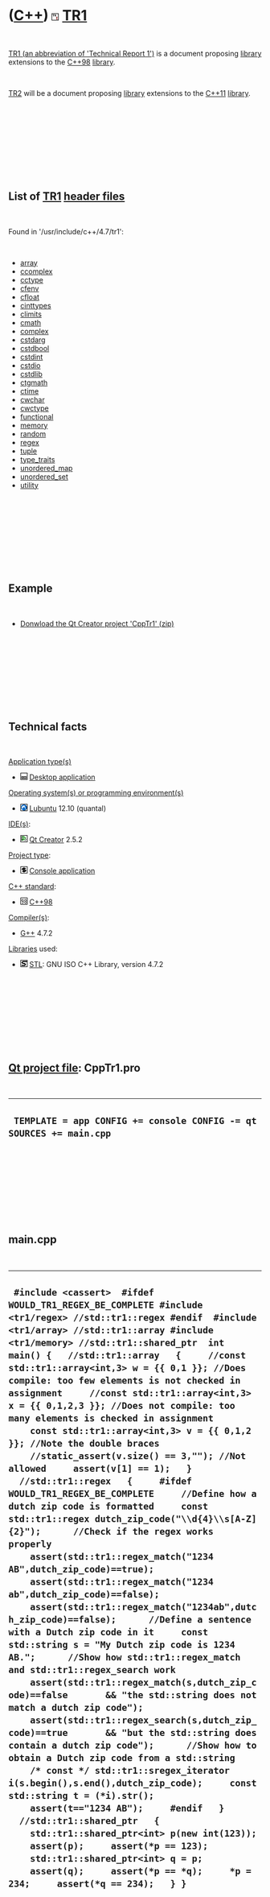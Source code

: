 



 

 

 

 

 

([C++](Cpp.htm)) ![TR1](PicCppTr1.png) [TR1](CppTr1.htm)
========================================================

 

[TR1 (an abbreviation of 'Technical Report 1')](CppTr1.htm) is a
document proposing [library](CppLibrary.htm) extensions to the
[C++98](Cpp98.htm) [library](CppLibrary.htm).

 

[TR2](CppTr2.htm) will be a document proposing [library](CppLibrary.htm)
extensions to the [C++11](Cpp11.htm) [library](CppLibrary.htm).

 

 

 

 

 

List of [TR1](CppTr1.htm) [header files](CppHeaderFile.htm)
-----------------------------------------------------------

 

Found in '/usr/include/c++/4.7/tr1':

 

-   [array](CppArrayH.htm)
-   [ccomplex](CppCcomplexH.htm)
-   [cctype](CppCctypeH.htm)
-   [cfenv](CppCfenvH.htm)
-   [cfloat](CppCfloatH.htm)
-   [cinttypes](CppCinttypesH.htm)
-   [climits](CppClimitsH.htm)
-   [cmath](CppCmathH.htm)
-   [complex](CppComplexH.htm)
-   [cstdarg](CppCstdargH.htm)
-   [cstdbool](CppCstdboolH.htm)
-   [cstdint](CppCstdintH.htm)
-   [cstdio](CppCstdioH.htm)
-   [cstdlib](CppCstdlibH.htm)
-   [ctgmath](CppCtgmathH.htm)
-   [ctime](CppCtimeH.htm)
-   [cwchar](CppCwcharH.htm)
-   [cwctype](CppCctypeH.htm)
-   [functional](CppFunctionalH.htm)
-   [memory](CppMemoryH.htm)
-   [random](CppRandomH.htm)
-   [regex](CppRegexH.htm)
-   [tuple](CppTupleH.htm)
-   [type\_traits](CppType_traitsH.htm)
-   [unordered\_map](CppUnordered_mapH.htm)
-   [unordered\_set](CppUnordered_setH.htm)
-   [utility](CppUtilityH.htm)

 

 

 

 

 

Example
-------

 

-   [Donwload the Qt Creator project 'CppTr1' (zip)](CppTr1.zip)

 

 

 

 

 

Technical facts
---------------

 

[Application type(s)](CppApplication.htm)

-   ![Desktop](PicDesktop.png) [Desktop
    application](CppDesktopApplication.htm)

[Operating system(s) or programming environment(s)](CppOs.htm)

-   ![Lubuntu](PicLubuntu.png) [Lubuntu](CppLubuntu.htm) 12.10 (quantal)

[IDE(s)](CppIde.htm):

-   ![Qt Creator](PicQtCreator.png) [Qt Creator](CppQtCreator.htm) 2.5.2

[Project type](CppQtProjectType.htm):

-   ![console](PicConsole.png) [Console
    application](CppConsoleApplication.htm)

[C++ standard](CppStandard.htm):

-   ![C++98](PicCpp98.png) [C++98](Cpp98.htm)

[Compiler(s)](CppCompiler.htm):

-   [G++](CppGpp.htm) 4.7.2

[Libraries](CppLibrary.htm) used:

-   ![STL](PicStl.png) [STL](CppStl.htm): GNU ISO C++ Library, version
    4.7.2

 

 

 

 

 

[Qt project file](CppQtProjectFile.htm): CppTr1.pro
---------------------------------------------------

 

  ----------------------------------------------------------------------
  ` TEMPLATE = app CONFIG += console CONFIG -= qt SOURCES += main.cpp`
  ----------------------------------------------------------------------

 

 

 

 

 

main.cpp
--------

 

  -----------------------------------------------------------------------------------------------------------------------------------------------------------------------------------------------------------------------------------------------------------------------------------------------------------------------------------------------------------------------------------------------------------------------------------------------------------------------------------------------------------------------------------------------------------------------------------------------------------------------------------------------------------------------------------------------------------------------------------------------------------------------------------------------------------------------------------------------------------------------------------------------------------------------------------------------------------------------------------------------------------------------------------------------------------------------------------------------------------------------------------------------------------------------------------------------------------------------------------------------------------------------------------------------------------------------------------------------------------------------------------------------------------------------------------------------------------------------------------------------------------------------------------------------------------------------------------------------------------------------------------------------------------------------------------------------------------------------------------------------------------------------------------------------------------------------------------------------------------------------------------------------------------------------------------------------------------------------------
  ` #include <cassert>  #ifdef WOULD_TR1_REGEX_BE_COMPLETE #include <tr1/regex> //std::tr1::regex #endif  #include <tr1/array> //std::tr1::array #include <tr1/memory> //std::tr1::shared_ptr  int main() {   //std::tr1::array   {     //const std::tr1::array<int,3> w = {{ 0,1 }}; //Does compile: too few elements is not checked in assignment     //const std::tr1::array<int,3> x = {{ 0,1,2,3 }}; //Does not compile: too many elements is checked in assignment     const std::tr1::array<int,3> v = {{ 0,1,2 }}; //Note the double braces     //static_assert(v.size() == 3,""); //Not allowed     assert(v[1] == 1);   }   //std::tr1::regex   {     #ifdef WOULD_TR1_REGEX_BE_COMPLETE     //Define how a dutch zip code is formatted     const std::tr1::regex dutch_zip_code("\\d{4}\\s[A-Z]{2}");      //Check if the regex works properly     assert(std::tr1::regex_match("1234 AB",dutch_zip_code)==true);     assert(std::tr1::regex_match("1234 ab",dutch_zip_code)==false);     assert(std::tr1::regex_match("1234ab",dutch_zip_code)==false);      //Define a sentence with a Dutch zip code in it     const std::string s = "My Dutch zip code is 1234 AB.";      //Show how std::tr1::regex_match and std::tr1::regex_search work     assert(std::tr1::regex_match(s,dutch_zip_code)==false       && "the std::string does not match a dutch zip code");     assert(std::tr1::regex_search(s,dutch_zip_code)==true       && "but the std::string does contain a dutch zip code");      //Show how to obtain a Dutch zip code from a std::string     /* const */ std::tr1::sregex_iterator i(s.begin(),s.end(),dutch_zip_code);     const std::string t = (*i).str();     assert(t=="1234 AB");     #endif   }   //std::tr1::shared_ptr   {     std::tr1::shared_ptr<int> p(new int(123));     assert(p);     assert(*p == 123);     std::tr1::shared_ptr<int> q = p;     assert(q);     assert(*p == *q);     *p = 234;     assert(*q == 234);   } }`
  -----------------------------------------------------------------------------------------------------------------------------------------------------------------------------------------------------------------------------------------------------------------------------------------------------------------------------------------------------------------------------------------------------------------------------------------------------------------------------------------------------------------------------------------------------------------------------------------------------------------------------------------------------------------------------------------------------------------------------------------------------------------------------------------------------------------------------------------------------------------------------------------------------------------------------------------------------------------------------------------------------------------------------------------------------------------------------------------------------------------------------------------------------------------------------------------------------------------------------------------------------------------------------------------------------------------------------------------------------------------------------------------------------------------------------------------------------------------------------------------------------------------------------------------------------------------------------------------------------------------------------------------------------------------------------------------------------------------------------------------------------------------------------------------------------------------------------------------------------------------------------------------------------------------------------------------------------------------------------

 

 

 

 

 

External links
--------------

 

-   [Wikipedia page about
    TR1](http://en.wikipedia.org/wiki/C%2B%2B_Technical_Report_1)

 

 

 

 

 





 

[![Valid XHTML 1.0 Strict](valid-xhtml10.png){width="88"
height="31"}](http://validator.w3.org/check?uri=referer)
